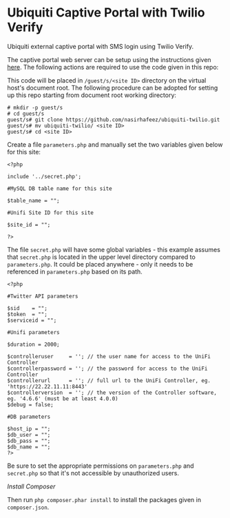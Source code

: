 # Ubiquiti Captive Portal with Twilio Verify
Ubiquiti external captive portal with SMS login using Twilio Verify. 

The captive portal web server can be setup using the instructions given [here](https://gist.github.com/nasirhafeez/4e1c2c5536d313db96e2b4ce4b3b269e). The following actions are required to use the code given in this repo:

This code will be placed in `/guest/s/<site ID>` directory on the virtual host's document root. The following procedure can be adopted for setting up this repo starting from document root working directory:

```
# mkdir -p guest/s
# cd guest/s
guest/s# git clone https://github.com/nasirhafeez/ubiquiti-twilio.git
guest/s# mv ubiquiti-twilio/ <site ID>
guest/s# cd <site ID>
```

Create a file `parameters.php` and manually set the two variables given below for this site:
 ```
<?php

include '../secret.php';

#MySQL DB table name for this site

$table_name = "";

#Unifi Site ID for this site

$site_id = "";

?>
```

The file `secret.php` will have some global variables - this example assumes that `secret.php` is located in the upper level directory compared to `parameters.php`. It could be placed anywhere - only it needs to be referenced in `parameters.php` based on its path.

```
<?php

#Twitter API parameters

$sid    = "";
$token  = "";
$serviceid = "";

#Unifi parameters

$duration = 2000;

$controlleruser     = ''; // the user name for access to the UniFi Controller
$controllerpassword = ''; // the password for access to the UniFi Controller
$controllerurl      = ''; // full url to the UniFi Controller, eg. 'https://22.22.11.11:8443'
$controllerversion  = ''; // the version of the Controller software, eg. '4.6.6' (must be at least 4.0.0)
$debug = false;

#DB parameters

$host_ip = "";
$db_user = "";
$db_pass = "";
$db_name = "";
?>
```

Be sure to set the appropriate permissions on `parameters.php` and `secret.php` so that it's not accessible by unauthorized users.

*Install Composer*

Then run `php composer.phar install` to install the packages given in `composer.json`.

